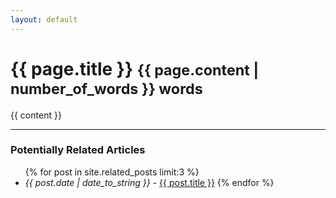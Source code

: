 ```yaml
---
layout: default
---
```


<h1>{{ page.title }} <small>{{ page.content | number_of_words }} words</small></h1>

{{ content }}

<hr>

<h3>Potentially Related Articles</h3>

<ul>
{% for post in site.related_posts limit:3 %}
<li><em>{{ post.date | date_to_string }}</em> - <a href={{ post.url }}>{{ post.title }}</a>
{% endfor %}
</ul>
